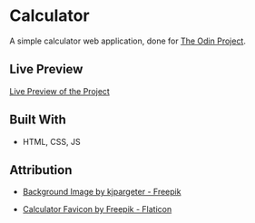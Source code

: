 # Calculator

A simple calculator web application, done for [The Odin Project](https://www.theodinproject.com/lessons/foundations-calculator).

## Live Preview

[Live Preview of the Project](https://s-y-a-n.github.io/calculator)

## Built With

* HTML, CSS, JS

## Attribution

* [Background Image by kjpargeter - Freepik](https://www.freepik.com/free-photo/purple-mountain-landscape_5073497.htm#query=pixel%20sky&position=19&from_view=search&track=ais)

* [Calculator Favicon by Freepik - Flaticon](https://www.flaticon.com/free-icons/calculator)